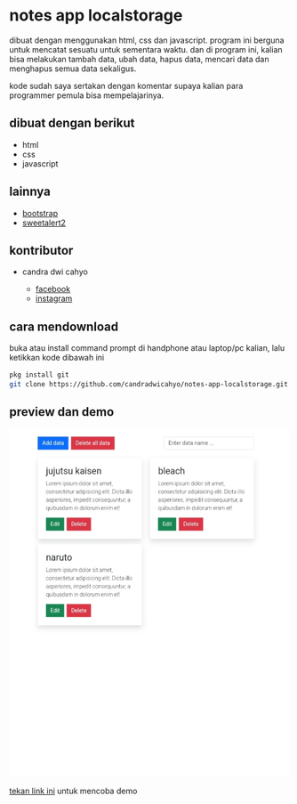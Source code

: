 # notes app localstorage

dibuat dengan menggunakan html, css dan javascript. program ini berguna untuk mencatat sesuatu untuk sementara waktu. dan di program ini, kalian bisa melakukan tambah data, ubah data, hapus data, mencari data dan menghapus semua data sekaligus.

kode sudah saya sertakan dengan komentar supaya kalian para programmer pemula bisa mempelajarinya.

## dibuat dengan berikut

* html
* css
* javascript

## lainnya

* [bootstrap](https://getbootstrap.com)
* [sweetalert2](https://sweetalert2.github.io)

## kontributor

* candra dwi cahyo

  * [facebook](https://facebook.com/candradwicahyo18)
  * [instagram](https://instagram.com/candradwicahyo18)

## cara mendownload

buka atau install command prompt di handphone atau laptop/pc kalian, lalu ketikkan kode dibawah ini

```bash 
pkg install git 
git clone https://github.com/candradwicahyo/notes-app-localstorage.git
```

## preview dan demo 

![preview](https://github.com/candradwicahyo/notes-app-localstorage/blob/master/image.jpg)

[tekan link ini](https://candradwicahyo.github.io/notes-app-localstorage) untuk mencoba demo 
